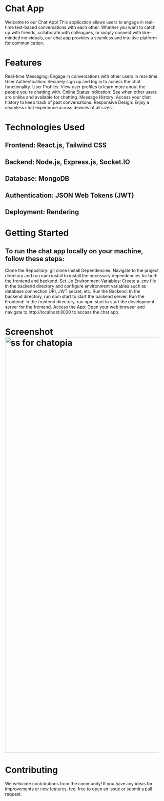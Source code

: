 # Chat App
Welcome to our Chat App! This application allows users to engage in real-time text-based conversations with each other. Whether you want to catch up with friends, collaborate with colleagues, or simply connect with like-minded individuals, our chat app provides a seamless and intuitive platform for communication.

# Features
Real-time Messaging: Engage in conversations with other users in real-time.
User Authentication: Securely sign up and log in to access the chat functionality.
User Profiles: View user profiles to learn more about the people you're chatting with.
Online Status Indication: See when other users are online and available for chatting.
Message History: Access your chat history to keep track of past conversations.
Responsive Design: Enjoy a seamless chat experience across devices of all sizes.

# Technologies Used
## Frontend: React.js, Tailwind CSS
## Backend: Node.js, Express.js, Socket.IO
## Database: MongoDB
## Authentication: JSON Web Tokens (JWT)
## Deployment: Rendering

# Getting Started
## To run the chat app locally on your machine, follow these steps:

Clone the Repository: git clone <repository-url>
Install Dependencies: Navigate to the project directory and run npm install to install the necessary dependencies for both the frontend and backend.
Set Up Environment Variables: Create a .env file in the backend directory and configure environment variables such as database connection URI, JWT secret, etc.
Run the Backend: In the backend directory, run npm start to start the backend server.
Run the Frontend: In the frontend directory, run npm start to start the development server for the frontend.
Access the App: Open your web browser and navigate to http://localhost:8000 to access the chat app.


# Screenshot<img width="1358" alt="ss for chatopia" src="https://github.com/ManvendraPSdev/Connectopia/assets/125938882/825d1905-0b29-44ed-be4e-ce6024243914">




# Contributing
We welcome contributions from the community! If you have any ideas for improvements or new features, feel free to open an issue or submit a pull request.
